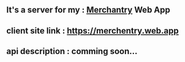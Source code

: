 ## It's a server for my : [Merchantry](https://merchentry.web.app) Web App

## client site link : https://merchentry.web.app

## api description : comming soon...
